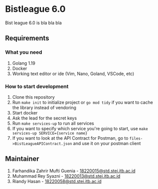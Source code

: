 # Bistleague 6.0
Bist league 6.0 is bla bla bla

## Requirements
### What you need
1. Golang 1.19
2. Docker
3. Working text editor or ide (Vim, Nano, Goland, VSCode, etc)
### How to start development
1. Clone this repository
2. Run `make init` to initialize project or `go mod tidy` if you want to cache the library instead of vendoring
3. Start docker
4. Ask the lead for the secret keys
5. Run `make services-up` to run all services
6. If you want to specify which service you're going to start, use `make services-up SERVICE={service name}`
7. If you want to look at the API Contract for Postman, go to `files->BistLeagueAPIContract.json` and use it on your postman client

## Maintainer
1. Farhandika Zahrir Mufti Guenia - 18220015@std.stei.itb.ac.id
2. Muhammad Rey Syazni - 18220013@std.stei.itb.ac.id
3. Riandy Hasan - 18220058@std.stei.itb.ac.id